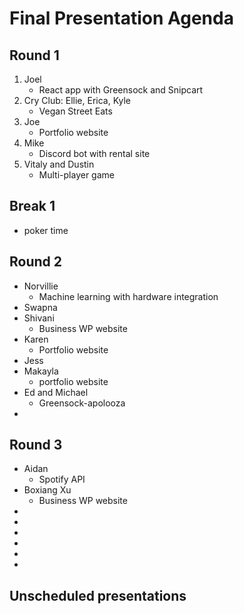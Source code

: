# Final Presentation Agenda
## Round 1
1. Joel
    - React app with Greensock and Snipcart
2. Cry Club: Ellie, Erica, Kyle
    - Vegan Street Eats
3. Joe
    - Portfolio website
4. Mike
    - Discord bot with rental site
5. Vitaly and Dustin
    - Multi-player game

## Break 1
- poker time

## Round 2
- Norvillie
    - Machine learning with hardware integration
- Swapna
- Shivani
    - Business WP website
- Karen
    - Portfolio website
- Jess
- Makayla
    - portfolio website
- Ed and Michael
    - Greensock-apolooza
- 

## Round 3
- Aidan
    - Spotify API
- Boxiang Xu
    - Business WP website
- 
- 
- 
- 
- 
- 

## Unscheduled presentations
